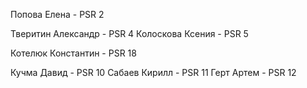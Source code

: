 
Попова Елена - PSR 2
 
Тверитин Александр - PSR 4
Колоскова Ксения - PSR 5

 
Котелюк Константин - PSR 18

Кучма Давид - PSR 10
Сабаев Кирилл - PSR 11
Герт Артем - PSR 12
